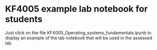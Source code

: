 # KF4005 example lab notebook for students

Just click on the file KF4005_Operating_systems_fundamentals.ipynb to display
an example of the lab notebook that will be used in the assessed lab.



